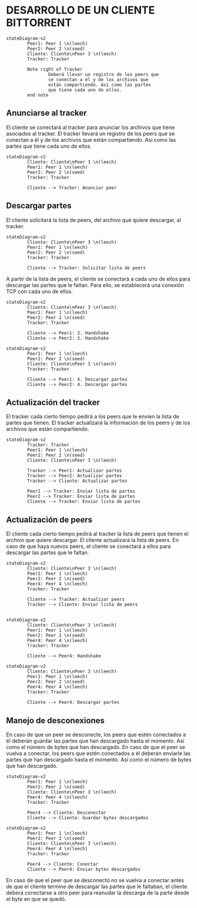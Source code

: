 # DESARROLLO DE UN CLIENTE BITTORRENT

```mermaid
stateDiagram-v2
        Peer1: Peer 1 \n(leech)
        Peer2: Peer 2 \n(seed)
        Cliente: Cliente\nPeer 3 \n(leech)
        Tracker: Tracker

        Note right of Tracker
                Deberá llevar un registro de los peers que 
                se conectan a él y de los archivos que
                están compartiendo. Así como las partes
                que tiene cada uno de ellos.
        end note
```

## Anunciarse al tracker

El cliente se conectará al tracker para anunciar los archivos que tiene asociados al tracker. El tracker llevará un registro de los peers que se conectan a él y de los archivos que están compartiendo. Así como las partes que tiene cada uno de ellos.


```mermaid
stateDiagram-v2
        Cliente: Cliente\nPeer 3 \n(leech)
        Peer1: Peer 1 \n(leech)
        Peer2: Peer 2 \n(seed)
        Tracker: Tracker

        Cliente --> Tracker: Anunciar peer
```

## Descargar partes

El cliente solicitará la lista de peers, del archivo que quiere descargar, al tracker.

```mermaid
stateDiagram-v2
        Cliente: Cliente\nPeer 3 \n(leech)
        Peer1: Peer 1 \n(leech)
        Peer2: Peer 2 \n(seed)
        Tracker: Tracker

        Cliente --> Tracker: Solicitar lista de peers
```

A partir de la lista de peers, el cliente se conectará a cada uno de ellos para descargar las partes que le faltan. Para ello, se establecerá una conexión TCP con cada uno de ellos.

```mermaid
stateDiagram-v2
        Cliente: Cliente\nPeer 3 \n(leech)
        Peer1: Peer 1 \n(leech)
        Peer2: Peer 2 \n(seed)
        Tracker: Tracker

        Cliente --> Peer1: 3. Handshake
        Cliente --> Peer2: 3. Handshake
```

```mermaid
stateDiagram-v2
        Peer1: Peer 1 \n(leech)
        Peer2: Peer 2 \n(seed)
        Cliente: Cliente\nPeer 3 \n(leech)
        Tracker: Tracker

        Cliente --> Peer1: 4. Descargar partes
        Cliente --> Peer2: 4. Descargar partes
```

## Actualización del tracker

El tracker cada cierto tiempo pedirá a los peers que le envíen la lista de partes que tienen. El tracker actualizará la información de los peers y de los archivos que están compartiendo.

```mermaid
stateDiagram-v2
        Tracker: Tracker
        Peer1: Peer 1 \n(leech)
        Peer2: Peer 2 \n(seed)
        Cliente: Cliente\nPeer 3 \n(leech)

        Tracker --> Peer1: Actualizar partes
        Tracker --> Peer2: Actualizar partes
        Tracker --> Cliente: Actualizar partes

        Peer1 --> Tracker: Enviar lista de partes
        Peer2 --> Tracker: Enviar lista de partes
        Cliente --> Tracker: Enviar lista de partes
```

## Actualización de peers

El cliente cada cierto tiempo pedirá al tracker la lista de peers que tienen el archivo que quiere descargar. El cliente actualizará la lista de peers. En caso de que haya nuevos peers, el cliente se conectará a ellos para descargar las partes que le faltan.

```mermaid
stateDiagram-v2
        Cliente: Cliente\nPeer 3 \n(leech)
        Peer1: Peer 1 \n(leech)
        Peer2: Peer 2 \n(seed)
        Peer4: Peer 4 \n(leech)
        Tracker: Tracker

        Cliente --> Tracker: Actualizar peers
        Tracker --> Cliente: Enviar lista de peers
        
```

```mermaid
stateDiagram-v2
        Cliente: Cliente\nPeer 3 \n(leech)
        Peer1: Peer 1 \n(leech)
        Peer2: Peer 2 \n(seed)
        Peer4: Peer 4 \n(leech)
        Tracker: Tracker

        Cliente --> Peer4: Handshake
```

```mermaid
stateDiagram-v2
        Cliente: Cliente\nPeer 3 \n(leech)
        Peer1: Peer 1 \n(leech)
        Peer2: Peer 2 \n(seed)
        Peer4: Peer 4 \n(leech)
        Tracker: Tracker

        Cliente --> Peer4: Descargar partes
```

## Manejo de desconexiones

En caso de que un peer se desconecte, los peers que estén conectados a él deberán guardar las partes que han descargado hasta el momento. Así como el número de bytes que han descargado. En caso de que el peer se vuelva a conectar, los peers que estén conectados a él deberán enviarle las partes que han descargado hasta el momento. Así como el número de bytes que han descargado.

```mermaid
stateDiagram-v2
        Peer1: Peer 1 \n(leech)
        Peer2: Peer 2 \n(seed)
        Cliente: Cliente\nPeer 3 \n(leech)
        Peer4: Peer 4 \n(leech)
        Tracker: Tracker

        Peer4 --> Cliente: Desconectar
        Cliente --> Cliente: Guardar bytes descargados
```

```mermaid
stateDiagram-v2
        Peer1: Peer 1 \n(leech)
        Peer2: Peer 2 \n(seed)
        Cliente: Cliente\nPeer 3 \n(leech)
        Peer4: Peer 4 \n(leech)
        Tracker: Tracker

        Peer4 --> Cliente: Conectar
        Cliente --> Peer4: Enviar bytes descargados
```

En caso de que el peer que se desconectó no se vuelva a conectar antes de que el cliente termine de descargar las partes que le faltaban, el cliente deberá conectarse a otro peer para reanudar la descarga de la parte desde el byte en que se quedó.
